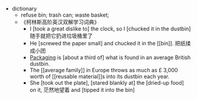- dictionary 
    - refuse bin; trash can; waste basket; 
    - 《柯林斯高阶英汉双解学习词典》
        - I [took a great dislike to] the clock, so I [chucked it in the dustbin] 随手就把它扔进垃圾桶里了
        - He [screwed the paper small] and chucked it in the [[bin]]. 把纸揉成小团
        - [Packaging]([[package]]) is [about a third of] what is found in an average British dustbin. 
        - The [[average family]] in Europe throws as much as £ 3,000 worth of [[reusable material]]s into its dustbin each year. 
        - She [took out the plate], [stared blankly at] the [dried-up food] on it, 茫然地望着 and [tipped it into the bin] 
